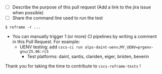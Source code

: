 - [ ] Describe the purpose of this pull request (Add a link to the jira issue when possible)
- [ ] Share the command line used to run the test
```console
$ reframe -r ...
```

- You can manually trigger 1 (or more) CI pipelines by writing a comment in this Pull Request. For example:
  - UENV testing: add `cscs-ci run alps-daint-uenv;MY_UENV=prgenv-gnu/25.06:rc5`
      - Test platforms: daint, santis, clariden, eiger, bristen, beverin

Thank you for taking the time to contribute to `cscs-reframe-tests` !

